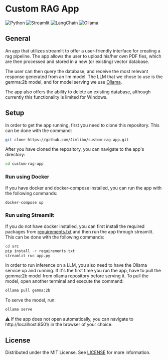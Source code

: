# Custom RAG App

![Python](https://img.shields.io/badge/python-v3.9-blue.svg)
![Streamlit](https://img.shields.io/badge/streamlit-v1.36-green.svg)
![LangChain](https://img.shields.io/badge/langchain-v0.2.6-orange.svg)
![Ollama](https://img.shields.io/badge/ollama-v0.1.48-yellow.svg)

## General
An app that utilizes streamlit to offer a  user-friendly interface for 
creating a rag pipeline. The app allows the user to upload his/her own 
PDF fies, which are then processed and stored in a new (or existing) vector
database.

The user can then query the database, and receive the most relevant
response generated from an llm model. The LLM that we chose to use is the 
gemma:2b model, and for model serving we use [Ollama](https://ollama.com/).

The app also offers the ability to delete an existing database, although currently
this functionality is limited for Windows.

## Setup
In order to get the app running, first you need to clone this repository.
This can be done with the command:
```bash
git clone https://github.com/Jimlibo/custom-rag-app.git
```
After you have cloned the repository, you can navigate to the app's directory:
```bash
cd custom-rag-app
```


### Run using Docker
If you have docker and docker-compose installed, you can run the app with the following commands:
```sh
docker-compose up
```


### Run using Streamlit
If you do not have docker installed, you can first install the required packages from
[requirements.txt](https://github.com/Jimlibo/custom-rag-app/blob/main/src/requirements.txt) and then
run the app through streamlit. This can be done with the following commands:
```sh
cd src
pip install -r requirements.txt
streamlit run app.py
```

In order to run inference on a LLM, you also need to have the Ollama service up and running. If it's the
first time you run the app, have to pull the gemma:2b model from ollama repository before serving it.
To pull the model, open another terminal and execute the command:
```sh
ollama pull gemma:2b
```
To serve the model, run:
```sh
ollama serve
```

⚠️ If the app does not open automatically, you can navigate to http://localhost:8501/ in the browser
of your choice.

## License
Distributed under the MIT License. See 
[LICENSE](https://github.com/Jimlibo/custom-rag-app/blob/main/LICENSE) for more information.



